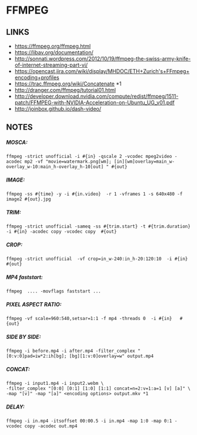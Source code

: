 FFMPEG
=======


LINKS
-----

 * https://ffmpeg.org/ffmpeg.html 
 * https://libav.org/documentation/
 * http://sonnati.wordpress.com/2012/10/19/ffmpeg-the-swiss-army-knife-of-internet-streaming-part-vi/
 * https://opencast.jira.com/wiki/display/MHDOC/ETH+Zurich's+FFmpeg+encoding+profiles
 * https://trac.ffmpeg.org/wiki/Concatenate *1
 * http://dranger.com/ffmpeg/tutorial01.html
 * http://developer.download.nvidia.com/compute/redist/ffmpeg/1511-patch/FFMPEG-with-NVIDIA-Acceleration-on-Ubuntu_UG_v01.pdf
 * http://joinbox.github.io/dash-video/
 

NOTES
-----

##### MOSCA:

```
ffmpeg -strict unofficial -i #{in} -qscale 2 -vcodec mpeg2video -acodec mp2 -vf "movie=watermark.png[wm]; [in][wm]overlay=main_w-overlay_w-10:main_h-overlay_h-10[out] " #{out}
```

##### IMAGE:

```
ffmpeg -ss #{time} -y -i #{in.video}  -r 1 -vframes 1 -s 640x480 -f image2 #{out}.jpg
```

##### TRIM:

```
ffmpeg -strict unofficial -sameq -ss #{trim.start} -t #{trim.duration} -i #{in} -acodec copy -vcodec copy  #{out}
```

##### CROP:

```
ffmpeg -strict unofficial  -vf crop=in_w-240:in_h-20:120:10  -i #{in}   #{out}
```

##### MP4 faststart:

```
ffmpeg  .... -movflags faststart ...
```

##### PIXEL ASPECT RATIO:

```
ffmpeg -vf scale=960:540,setsar=1:1 -f mp4 -threads 0  -i #{in}   #{out}
```

##### SIDE BY SIDE:

```
ffmpeg -i before.mp4 -i after.mp4 -filter_complex "[0:v:0]pad=iw*2:ih[bg]; [bg][1:v:0]overlay=w" output.mp4
```

##### CONCAT:

```
ffmpeg -i input1.mp4 -i input2.webm \
-filter_complex "[0:0] [0:1] [1:0] [1:1] concat=n=2:v=1:a=1 [v] [a]" \
-map "[v]" -map "[a]" <encoding options> output.mkv *1
```

##### DELAY:

```
ffmpeg -i in.mp4 -itsoffset 00:00.5 -i in.mp4 -map 1:0 -map 0:1 -vcodec copy -acodec out.mp4
```
